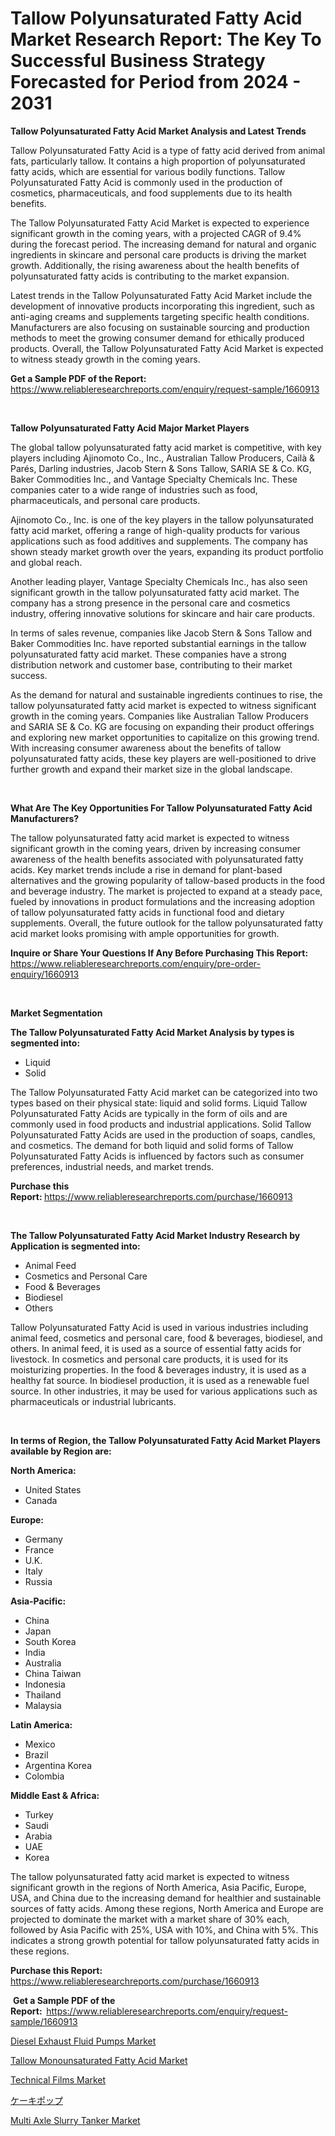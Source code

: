 <p><h1>Tallow Polyunsaturated Fatty Acid Market Research Report: The Key To Successful Business Strategy Forecasted for Period from 2024 - 2031</h1></p><p><strong>Tallow Polyunsaturated Fatty Acid Market Analysis and Latest Trends</strong></p>
<p><p>Tallow Polyunsaturated Fatty Acid is a type of fatty acid derived from animal fats, particularly tallow. It contains a high proportion of polyunsaturated fatty acids, which are essential for various bodily functions. Tallow Polyunsaturated Fatty Acid is commonly used in the production of cosmetics, pharmaceuticals, and food supplements due to its health benefits.</p><p>The Tallow Polyunsaturated Fatty Acid Market is expected to experience significant growth in the coming years, with a projected CAGR of 9.4% during the forecast period. The increasing demand for natural and organic ingredients in skincare and personal care products is driving the market growth. Additionally, the rising awareness about the health benefits of polyunsaturated fatty acids is contributing to the market expansion.</p><p>Latest trends in the Tallow Polyunsaturated Fatty Acid Market include the development of innovative products incorporating this ingredient, such as anti-aging creams and supplements targeting specific health conditions. Manufacturers are also focusing on sustainable sourcing and production methods to meet the growing consumer demand for ethically produced products. Overall, the Tallow Polyunsaturated Fatty Acid Market is expected to witness steady growth in the coming years.</p></p>
<p><strong>Get a Sample PDF of the Report:&nbsp;</strong> <a href="https://www.reliableresearchreports.com/enquiry/request-sample/1660913">https://www.reliableresearchreports.com/enquiry/request-sample/1660913</a></p>
<p>&nbsp;</p>
<p><strong>Tallow Polyunsaturated Fatty Acid Major Market Players</strong></p>
<p><p>The global tallow polyunsaturated fatty acid market is competitive, with key players including Ajinomoto Co., Inc., Australian Tallow Producers, Cailà & Parés, Darling industries, Jacob Stern & Sons Tallow, SARIA SE & Co. KG, Baker Commodities Inc., and Vantage Specialty Chemicals Inc. These companies cater to a wide range of industries such as food, pharmaceuticals, and personal care products.</p><p>Ajinomoto Co., Inc. is one of the key players in the tallow polyunsaturated fatty acid market, offering a range of high-quality products for various applications such as food additives and supplements. The company has shown steady market growth over the years, expanding its product portfolio and global reach.</p><p>Another leading player, Vantage Specialty Chemicals Inc., has also seen significant growth in the tallow polyunsaturated fatty acid market. The company has a strong presence in the personal care and cosmetics industry, offering innovative solutions for skincare and hair care products.</p><p>In terms of sales revenue, companies like Jacob Stern & Sons Tallow and Baker Commodities Inc. have reported substantial earnings in the tallow polyunsaturated fatty acid market. These companies have a strong distribution network and customer base, contributing to their market success.</p><p>As the demand for natural and sustainable ingredients continues to rise, the tallow polyunsaturated fatty acid market is expected to witness significant growth in the coming years. Companies like Australian Tallow Producers and SARIA SE & Co. KG are focusing on expanding their product offerings and exploring new market opportunities to capitalize on this growing trend. With increasing consumer awareness about the benefits of tallow polyunsaturated fatty acids, these key players are well-positioned to drive further growth and expand their market size in the global landscape.</p></p>
<p>&nbsp;</p>
<p><strong>What Are The Key Opportunities For Tallow Polyunsaturated Fatty Acid Manufacturers?</strong></p>
<p><p>The tallow polyunsaturated fatty acid market is expected to witness significant growth in the coming years, driven by increasing consumer awareness of the health benefits associated with polyunsaturated fatty acids. Key market trends include a rise in demand for plant-based alternatives and the growing popularity of tallow-based products in the food and beverage industry. The market is projected to expand at a steady pace, fueled by innovations in product formulations and the increasing adoption of tallow polyunsaturated fatty acids in functional food and dietary supplements. Overall, the future outlook for the tallow polyunsaturated fatty acid market looks promising with ample opportunities for growth.</p></p>
<p><strong>Inquire or Share Your Questions If Any Before Purchasing This Report:</strong> <a href="https://www.reliableresearchreports.com/enquiry/pre-order-enquiry/1660913">https://www.reliableresearchreports.com/enquiry/pre-order-enquiry/1660913</a></p>
<p>&nbsp;</p>
<p><strong>Market Segmentation</strong></p>
<p><strong>The Tallow Polyunsaturated Fatty Acid Market Analysis by types is segmented into:</strong></p>
<p><ul><li>Liquid</li><li>Solid</li></ul></p>
<p><p>The Tallow Polyunsaturated Fatty Acid market can be categorized into two types based on their physical state: liquid and solid forms. Liquid Tallow Polyunsaturated Fatty Acids are typically in the form of oils and are commonly used in food products and industrial applications. Solid Tallow Polyunsaturated Fatty Acids are used in the production of soaps, candles, and cosmetics. The demand for both liquid and solid forms of Tallow Polyunsaturated Fatty Acids is influenced by factors such as consumer preferences, industrial needs, and market trends.</p></p>
<p><strong>Purchase this Report:&nbsp;</strong><a href="https://www.reliableresearchreports.com/purchase/1660913">https://www.reliableresearchreports.com/purchase/1660913</a></p>
<p>&nbsp;</p>
<p><strong>The Tallow Polyunsaturated Fatty Acid Market Industry Research by Application is segmented into:</strong></p>
<p><ul><li>Animal Feed</li><li>Cosmetics and Personal Care</li><li>Food & Beverages</li><li>Biodiesel</li><li>Others</li></ul></p>
<p><p>Tallow Polyunsaturated Fatty Acid is used in various industries including animal feed, cosmetics and personal care, food & beverages, biodiesel, and others. In animal feed, it is used as a source of essential fatty acids for livestock. In cosmetics and personal care products, it is used for its moisturizing properties. In the food & beverages industry, it is used as a healthy fat source. In biodiesel production, it is used as a renewable fuel source. In other industries, it may be used for various applications such as pharmaceuticals or industrial lubricants.</p></p>
<p>&nbsp;</p>
<p><strong>In terms of Region, the Tallow Polyunsaturated Fatty Acid Market Players available by Region are:</strong></p>
<p>
    <p> <strong> North America: </strong>
        <ul>
            <li>United States</li>
            <li>Canada</li>
        </ul>
        </p> 
    <p> <strong> Europe: </strong>
        <ul>
            <li>Germany</li>
            <li>France</li>
            <li>U.K.</li>
            <li>Italy</li>
            <li>Russia</li>
        </ul>
        </p> 
    <p> <strong> Asia-Pacific: </strong>
        <ul>
            <li>China</li>
            <li>Japan</li>
            <li>South Korea</li>
            <li>India</li>
            <li>Australia</li>
            <li>China Taiwan</li>
            <li>Indonesia</li>
            <li>Thailand</li>
            <li>Malaysia</li>
        </ul>
        </p> 
    <p> <strong> Latin America: </strong>
        <ul>
            <li>Mexico</li>
            <li>Brazil</li>
            <li>Argentina Korea</li>
            <li>Colombia</li>
        </ul>
        </p> 
    <p> <strong> Middle East & Africa: </strong>
        <ul>
            <li>Turkey</li>
            <li>Saudi</li>
            <li>Arabia</li>
            <li>UAE</li>
            <li>Korea</li>
        </ul>
    </p>
    </p>
<p><p>The tallow polyunsaturated fatty acid market is expected to witness significant growth in the regions of North America, Asia Pacific, Europe, USA, and China due to the increasing demand for healthier and sustainable sources of fatty acids. Among these regions, North America and Europe are projected to dominate the market with a market share of 30% each, followed by Asia Pacific with 25%, USA with 10%, and China with 5%. This indicates a strong growth potential for tallow polyunsaturated fatty acids in these regions.</p></p>
<p><strong>Purchase this Report: </strong><a href="https://www.reliableresearchreports.com/purchase/1660913">https://www.reliableresearchreports.com/purchase/1660913</a></p>
<p>&nbsp;<strong>Get a Sample PDF of the Report:&nbsp;&nbsp;</strong><a href="https://www.reliableresearchreports.com/enquiry/request-sample/1660913">https://www.reliableresearchreports.com/enquiry/request-sample/1660913</a></p>
<p><strong></strong></p>
<p><p><a href="https://issuu.com/reportprime-2/docs/diesel-exhaust-fluid-pumps-market-size-2030.pptx">Diesel Exhaust Fluid Pumps Market</a></p><p><a href="https://github.com/Whitneyboyettebo9kiw7yr13/Market-Research-Report-List-1/blob/main/tallow-monounsaturated-fatty-acid-market.md">Tallow Monounsaturated Fatty Acid Market</a></p><p><a href="https://view.publitas.com/reportprime-1/technical-films-market-a-comprehensive-report-of-its-market-share-growth-trends-2024-2031/">Technical Films Market</a></p><p><a href="https://github.com/xnljig2898992/Market-Research-Report-List-1/blob/main/3406629185605.md">ケーキポップ</a></p><p><a href="https://github.com/sonuprakash1/Market-Research-Report-List-1/blob/main/multi-axle-slurry-tanker-market.md">Multi Axle Slurry Tanker Market</a></p></p>
